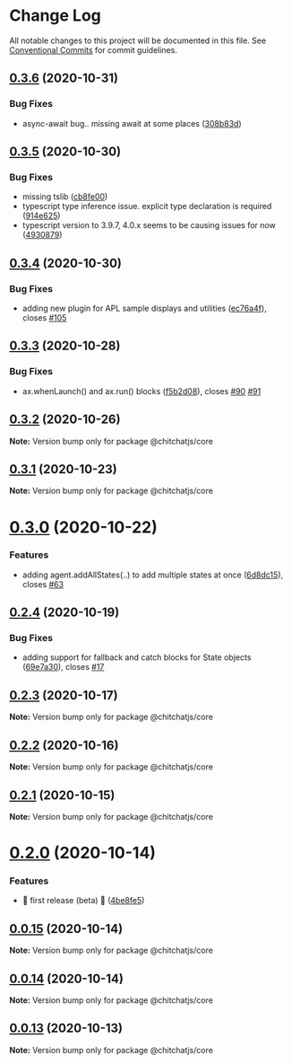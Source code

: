 # Change Log

All notable changes to this project will be documented in this file.
See [Conventional Commits](https://conventionalcommits.org) for commit guidelines.

## [0.3.6](https://github.com/chitchat/chitchatjs/compare/@chitchatjs/core@0.3.5...@chitchatjs/core@0.3.6) (2020-10-31)


### Bug Fixes

* async-await bug.. missing await at some places ([308b83d](https://github.com/chitchat/chitchatjs/commit/308b83de6cdc835101ae4f902bc67e1b72f74955))





## [0.3.5](https://github.com/chitchat/chitchatjs/compare/@chitchatjs/core@0.3.4...@chitchatjs/core@0.3.5) (2020-10-30)


### Bug Fixes

* missing tslib ([cb8fe00](https://github.com/chitchat/chitchatjs/commit/cb8fe00591f4e11150677d4db3c2785c68d1bdf5))
* typescript type inference issue. explicit type declaration is required ([914e625](https://github.com/chitchat/chitchatjs/commit/914e625c071eafcca749f27ed2882fe2fcb1b749))
* typescript version to 3.9.7, 4.0.x seems to be causing issues for now ([4930879](https://github.com/chitchat/chitchatjs/commit/4930879acc13eae53fc21a7f582690324a1a0680))





## [0.3.4](https://github.com/chitchat/chitchatjs/compare/@chitchatjs/core@0.3.3...@chitchatjs/core@0.3.4) (2020-10-30)


### Bug Fixes

* adding new plugin for APL sample displays and utilities ([ec76a4f](https://github.com/chitchat/chitchatjs/commit/ec76a4f00341fa7ff9a9ef301d9656ee84736a9a)), closes [#105](https://github.com/chitchat/chitchatjs/issues/105)





## [0.3.3](https://github.com/chitchat/chitchatjs/compare/@chitchatjs/core@0.3.2...@chitchatjs/core@0.3.3) (2020-10-28)


### Bug Fixes

* ax.whenLaunch() and ax.run() blocks ([f5b2d08](https://github.com/chitchat/chitchatjs/commit/f5b2d082a3700222c7b64e900c61fd9e98b365ae)), closes [#90](https://github.com/chitchat/chitchatjs/issues/90) [#91](https://github.com/chitchat/chitchatjs/issues/91)





## [0.3.2](https://github.com/chitchat/chitchatjs/compare/@chitchatjs/core@0.3.1...@chitchatjs/core@0.3.2) (2020-10-26)

**Note:** Version bump only for package @chitchatjs/core





## [0.3.1](https://github.com/chitchat/chitchatjs/compare/@chitchatjs/core@0.3.0...@chitchatjs/core@0.3.1) (2020-10-23)

**Note:** Version bump only for package @chitchatjs/core





# [0.3.0](https://github.com/chitchat/chitchatjs/compare/@chitchatjs/core@0.2.4...@chitchatjs/core@0.3.0) (2020-10-22)


### Features

* adding agent.addAllStates(..) to add multiple states at once ([6d8dc15](https://github.com/chitchat/chitchatjs/commit/6d8dc15a06e54b889a6af6797e2b975d39b6fb91)), closes [#63](https://github.com/chitchat/chitchatjs/issues/63)





## [0.2.4](https://github.com/chitchat/chitchatjs/compare/@chitchatjs/core@0.2.3...@chitchatjs/core@0.2.4) (2020-10-19)


### Bug Fixes

* adding support for fallback and catch blocks for State objects ([69e7a30](https://github.com/chitchat/chitchatjs/commit/69e7a30ffbc0bc67d6eaa0fa2c1b379749e78fed)), closes [#17](https://github.com/chitchat/chitchatjs/issues/17)





## [0.2.3](https://github.com/chitchat/chitchatjs/compare/@chitchatjs/core@0.2.2...@chitchatjs/core@0.2.3) (2020-10-17)

**Note:** Version bump only for package @chitchatjs/core





## [0.2.2](https://github.com/chitchat/chitchatjs/compare/@chitchatjs/core@0.2.1...@chitchatjs/core@0.2.2) (2020-10-16)

**Note:** Version bump only for package @chitchatjs/core





## [0.2.1](https://github.com/chitchat/chitchatjs/compare/@chitchatjs/core@0.2.0...@chitchatjs/core@0.2.1) (2020-10-15)

**Note:** Version bump only for package @chitchatjs/core





# [0.2.0](https://github.com/kevindra/chitchatjs/compare/@chitchatjs/core@0.0.15...@chitchatjs/core@0.2.0) (2020-10-14)


### Features

* 🎉 first release (beta) 🎉 ([4be8fe5](https://github.com/kevindra/chitchatjs/commit/4be8fe50072d52547d2da83c069f4de3b12ef194))





## [0.0.15](https://github.com/kevindra/chitchatjs/compare/@chitchatjs/core@0.0.14...@chitchatjs/core@0.0.15) (2020-10-14)

**Note:** Version bump only for package @chitchatjs/core





## [0.0.14](https://github.com/kevindra/chitchatjs/compare/@chitchatjs/core@0.0.13...@chitchatjs/core@0.0.14) (2020-10-14)

**Note:** Version bump only for package @chitchatjs/core





## [0.0.13](https://github.com/kevindra/chitchatjs/compare/@chitchatjs/core@0.0.12...@chitchatjs/core@0.0.13) (2020-10-13)

**Note:** Version bump only for package @chitchatjs/core
